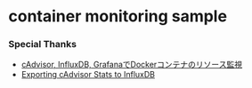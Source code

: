# container monitoring sample

### Special Thanks
- [cAdvisor, InfluxDB, GrafanaでDockerコンテナのリソース監視](http://qiita.com/atskimura/items/4c4aaaaa554e2814e938)
- [Exporting cAdvisor Stats to InfluxDB](https://github.com/google/cadvisor/blob/master/docs/influxdb.md)
